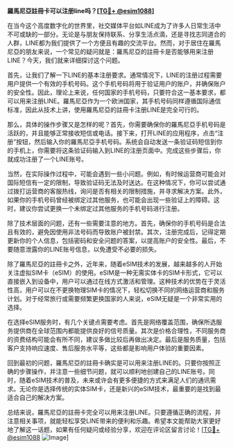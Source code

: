 **羅馬尼亞註冊卡可以注册line吗？[[TG💪+ @esim1088](https://t.me/s/esim1088)]**

在当今这个高度数字化的世界里，社交媒体平台如LINE成为了许多人日常生活中不可或缺的一部分。无论是与朋友保持联系、分享生活点滴，还是寻找志同道合的人群，LINE都为我们提供了一个方便且有趣的交流平台。然而，对于居住在羅馬尼亞的朋友来说，一个常见的疑问就是：羅馬尼亞的註冊卡是否能够用来注册LINE？今天，我们就来详细探讨这个问题。

首先，让我们了解一下LINE的基本注册要求。通常情况下，LINE的注册过程需要用户提供一个有效的手机号码。这个手机号码将用于验证用户的账户，并确保账户的安全性。因此，理论上来说，任何国家的手机号码，只要符合这一基本要求，都可以用来注册LINE。羅馬尼亞作为一个欧洲国家，其手机号码同样遵循国际通信标准，因此从技术上讲，使用羅馬尼亞的註冊卡注册LINE是完全可行的。

那么，具体的操作步骤又是怎样的呢？首先，你需要确保你的羅馬尼亞手机号码是活跃的，并且能够正常接收短信或电话。接下来，打开LINE的应用程序，点击“注册”按钮，然后输入你的羅馬尼亞手机号码。系统会自动发送一条验证码短信到你的手机上，你需要将这条验证码输入到LINE的注册页面中。完成这些步骤后，你就成功注册了一个LINE账号。

当然，在实际操作过程中，可能会遇到一些小问题。例如，有时候运营商可能会对国际短信有一定的限制，导致验证码无法及时送达。在这种情况下，你可以尝试通过拨打运营商的客服热线，询问是否有相关的限制措施，并寻求解决方案。此外，如果你的手机号码曾经被绑定过其他服务，也可能会出现一些验证上的障碍。这时，建议你尝试更换一个未绑定过其他服务的手机号码进行注册。

除了技术层面的问题，还有一些需要注意的地方。首先，确保你的手机号码是合法且有效的，避免因使用非法号码而导致账户被封禁。其次，注册完成后，记得定期更新你的个人信息，包括密码和安全问题的答案，以提高账户的安全性。最后，不要随意泄露你的LINE账号信息，以免遭受不必要的损失。

除了羅馬尼亞的註冊卡之外，近年来，随着eSIM技术的发展，越来越多的人开始关注虚拟SIM卡（eSIM）的使用。eSIM是一种无需实体卡的SIM卡形式，它可以直接嵌入到设备中，用户可以通过在线方式激活和管理。这种技术的优势在于灵活性高，用户可以在不更换物理SIM卡的情况下，轻松切换不同的网络运营商和服务计划。对于经常旅行或需要频繁更换国家的人来说，eSIM无疑是一个非常实用的选择。

在选择eSIM服务时，有几个关键点需要考虑。首先是网络覆盖范围，确保所选服务提供商在全球范围内都能提供良好的信号质量。其次是价格合理性，不同服务商的资费结构可能会有所不同，建议多做比较后再做出决定。最后是服务质量，包括客户支持响应速度、售后服务水平等，这些都是影响用户体验的重要因素。

回到最初的问题，羅馬尼亞的註冊卡确实是可以用来注册LINE的。只要你按照正确的步骤操作，并注意一些细节问题，就可以顺利地创建自己的LINE账号。同时，随着eSIM技术的普及，未来或许会有更多便捷的方式来满足人们的通讯需求。无论你是选择传统的实体SIM卡，还是新兴的eSIM技术，最重要的是找到最适合自己的解决方案。

总结来说，羅馬尼亞的註冊卡完全可以用来注册LINE。只要遵循正确的流程，并注意相关事项，就能轻松享受LINE带来的便利和乐趣。希望本文能帮助大家更好地了解这一话题，如果有任何疑问或经验分享，欢迎在评论区留言讨论！[[TG💪+ @esim1088](https://t.me/s/esim1088) ![Image](https://i.postimg.cc/4NQfJmqS/Snipaste-2025-05-13-00-14-12.png)]